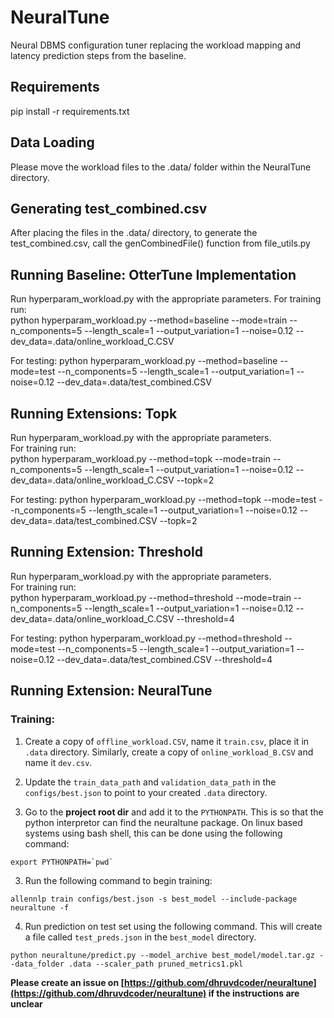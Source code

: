 # NeuralTune
Neural DBMS configuration tuner replacing the workload mapping and latency prediction steps from the baseline.

## Requirements  
pip install -r requirements.txt

## Data Loading
Please move the workload files to the .data/ folder within the NeuralTune directory. 

## Generating test_combined.csv  
After placing the files in the .data/ directory, to generate the test_combined.csv, call the genCombinedFile() function from file_utils.py

## Running Baseline: OtterTune Implementation
Run hyperparam_workload.py with the appropriate parameters.
For training run:   
python hyperparam_workload.py --method=baseline --mode=train --n_components=5 --length_scale=1 --output_variation=1 --noise=0.12 --dev_data=.data/online_workload_C.CSV  

For testing:
python hyperparam_workload.py --method=baseline --mode=test --n_components=5 --length_scale=1 --output_variation=1 --noise=0.12 --dev_data=.data/test_combined.CSV  

## Running Extensions: Topk
Run hyperparam_workload.py with the appropriate parameters.   
For training run:   
python hyperparam_workload.py --method=topk --mode=train --n_components=5 --length_scale=1 --output_variation=1 --noise=0.12 --dev_data=.data/online_workload_C.CSV  --topk=2

For testing:
python hyperparam_workload.py --method=topk --mode=test --n_components=5 --length_scale=1 --output_variation=1 --noise=0.12 --dev_data=.data/test_combined.CSV  --topk=2

## Running Extension: Threshold
Run hyperparam_workload.py with the appropriate parameters.   
For training run:   
python hyperparam_workload.py --method=threshold --mode=train --n_components=5 --length_scale=1 --output_variation=1 --noise=0.12 --dev_data=.data/online_workload_C.CSV  --threshold=4

For testing:
python hyperparam_workload.py --method=threshold --mode=test --n_components=5 --length_scale=1 --output_variation=1 --noise=0.12 --dev_data=.data/test_combined.CSV  --threshold=4


## Running Extension: NeuralTune

### Training:

1. Create a copy of `offline_workload.CSV`, name it `train.csv`, place it in `.data` directory. Similarly, create a copy of `online_workload_B.CSV` and name it `dev.csv`.

2. Update the `train_data_path` and `validation_data_path` in the `configs/best.json` to point to your created `.data` directory. 

4. Go to the **project root dir** and add it to the `PYTHONPATH`. This is so that the python interpretor can find the neuraltune package. On linux based systems using bash shell, this can be done using the following command:

```
export PYTHONPATH=`pwd`
```

3. Run the following command to begin training:

```
allennlp train configs/best.json -s best_model --include-package neuraltune -f
```

4. Run prediction on test set using the following command. This will create a file called `test_preds.json` in the `best_model` directory.

```
python neuraltune/predict.py --model_archive best_model/model.tar.gz --data_folder .data --scaler_path pruned_metrics1.pkl
```

**Please create an issue on [https://github.com/dhruvdcoder/neuraltune](https://github.com/dhruvdcoder/neuraltune) if the instructions are unclear**
